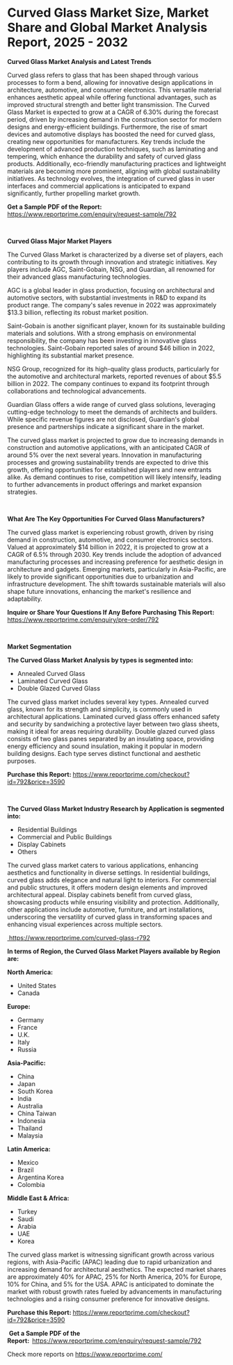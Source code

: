 <p><h1>Curved Glass Market Size, Market Share and Global Market Analysis Report, 2025 - 2032</h1></p><p><strong>Curved Glass Market Analysis and Latest Trends</strong></p>
<p><p>Curved glass refers to glass that has been shaped through various processes to form a bend, allowing for innovative design applications in architecture, automotive, and consumer electronics. This versatile material enhances aesthetic appeal while offering functional advantages, such as improved structural strength and better light transmission. The Curved Glass Market is expected to grow at a CAGR of 6.30% during the forecast period, driven by increasing demand in the construction sector for modern designs and energy-efficient buildings. Furthermore, the rise of smart devices and automotive displays has boosted the need for curved glass, creating new opportunities for manufacturers. Key trends include the development of advanced production techniques, such as laminating and tempering, which enhance the durability and safety of curved glass products. Additionally, eco-friendly manufacturing practices and lightweight materials are becoming more prominent, aligning with global sustainability initiatives. As technology evolves, the integration of curved glass in user interfaces and commercial applications is anticipated to expand significantly, further propelling market growth.</p></p>
<p><strong>Get a Sample PDF of the Report:&nbsp;</strong> <a href="https://www.reportprime.com/enquiry/request-sample/792?utm_campaign=2397&utm_medium=2&utm_source=Github&utm_content=ia&utm_term=18032025&utm_id=curved-glass">https://www.reportprime.com/enquiry/request-sample/792</a></p>
<p>&nbsp;</p>
<p><strong>Curved Glass Major Market Players</strong></p>
<p><p>The Curved Glass Market is characterized by a diverse set of players, each contributing to its growth through innovation and strategic initiatives. Key players include AGC, Saint-Gobain, NSG, and Guardian, all renowned for their advanced glass manufacturing technologies.</p><p>AGC is a global leader in glass production, focusing on architectural and automotive sectors, with substantial investments in R&D to expand its product range. The company's sales revenue in 2022 was approximately $13.3 billion, reflecting its robust market position.</p><p>Saint-Gobain is another significant player, known for its sustainable building materials and solutions. With a strong emphasis on environmental responsibility, the company has been investing in innovative glass technologies. Saint-Gobain reported sales of around $46 billion in 2022, highlighting its substantial market presence.</p><p>NSG Group, recognized for its high-quality glass products, particularly for the automotive and architectural markets, reported revenues of about $5.5 billion in 2022. The company continues to expand its footprint through collaborations and technological advancements.</p><p>Guardian Glass offers a wide range of curved glass solutions, leveraging cutting-edge technology to meet the demands of architects and builders. While specific revenue figures are not disclosed, Guardian's global presence and partnerships indicate a significant share in the market.</p><p>The curved glass market is projected to grow due to increasing demands in construction and automotive applications, with an anticipated CAGR of around 5% over the next several years. Innovation in manufacturing processes and growing sustainability trends are expected to drive this growth, offering opportunities for established players and new entrants alike. As demand continues to rise, competition will likely intensify, leading to further advancements in product offerings and market expansion strategies.</p></p>
<p>&nbsp;</p>
<p><strong>What Are The Key Opportunities For Curved Glass Manufacturers?</strong></p>
<p><p>The curved glass market is experiencing robust growth, driven by rising demand in construction, automotive, and consumer electronics sectors. Valued at approximately $14 billion in 2022, it is projected to grow at a CAGR of 6.5% through 2030. Key trends include the adoption of advanced manufacturing processes and increasing preference for aesthetic design in architecture and gadgets. Emerging markets, particularly in Asia-Pacific, are likely to provide significant opportunities due to urbanization and infrastructure development. The shift towards sustainable materials will also shape future innovations, enhancing the market's resilience and adaptability.</p></p>
<p><strong>Inquire or Share Your Questions If Any Before Purchasing This Report:</strong> <a href="https://www.reportprime.com/enquiry/pre-order/792?utm_campaign=2397&utm_medium=2&utm_source=Github&utm_content=ia&utm_term=18032025&utm_id=curved-glass">https://www.reportprime.com/enquiry/pre-order/792</a></p>
<p>&nbsp;</p>
<p><strong>Market Segmentation</strong></p>
<p><strong>The Curved Glass Market Analysis by types is segmented into:</strong></p>
<p><ul><li>Annealed Curved Glass</li><li>Laminated Curved Glass</li><li>Double Glazed Curved Glass</li></ul></p>
<p><p>The curved glass market includes several key types. Annealed curved glass, known for its strength and simplicity, is commonly used in architectural applications. Laminated curved glass offers enhanced safety and security by sandwiching a protective layer between two glass sheets, making it ideal for areas requiring durability. Double glazed curved glass consists of two glass panes separated by an insulating space, providing energy efficiency and sound insulation, making it popular in modern building designs. Each type serves distinct functional and aesthetic purposes.</p></p>
<p><strong>Purchase this Report:&nbsp;</strong><a href="https://www.reportprime.com/checkout?id=792&price=3590&utm_campaign=2397&utm_medium=2&utm_source=Github&utm_content=ia&utm_term=18032025&utm_id=curved-glass">https://www.reportprime.com/checkout?id=792&price=3590</a></p>
<p>&nbsp;</p>
<p><strong>The Curved Glass Market Industry Research by Application is segmented into:</strong></p>
<p><ul><li>Residential Buildings</li><li>Commercial and Public Buildings</li><li>Display Cabinets</li><li>Others</li></ul></p>
<p><p>The curved glass market caters to various applications, enhancing aesthetics and functionality in diverse settings. In residential buildings, curved glass adds elegance and natural light to interiors. For commercial and public structures, it offers modern design elements and improved architectural appeal. Display cabinets benefit from curved glass, showcasing products while ensuring visibility and protection. Additionally, other applications include automotive, furniture, and art installations, underscoring the versatility of curved glass in transforming spaces and enhancing visual experiences across multiple sectors.</p></p>
<p><a href="https://www.reportprime.com/curved-glass-r792?utm_campaign=2397&utm_medium=2&utm_source=Github&utm_content=ia&utm_term=18032025&utm_id=curved-glass">&nbsp;https://www.reportprime.com/curved-glass-r792</a></p>
<p><strong>In terms of Region, the Curved Glass Market Players available by Region are:</strong></p>
<p>
    <p> <strong> North America: </strong>
        <ul>
            <li>United States</li>
            <li>Canada</li>
        </ul>
        </p> 
    <p> <strong> Europe: </strong>
        <ul>
            <li>Germany</li>
            <li>France</li>
            <li>U.K.</li>
            <li>Italy</li>
            <li>Russia</li>
        </ul>
        </p> 
    <p> <strong> Asia-Pacific: </strong>
        <ul>
            <li>China</li>
            <li>Japan</li>
            <li>South Korea</li>
            <li>India</li>
            <li>Australia</li>
            <li>China Taiwan</li>
            <li>Indonesia</li>
            <li>Thailand</li>
            <li>Malaysia</li>
        </ul>
        </p> 
    <p> <strong> Latin America: </strong>
        <ul>
            <li>Mexico</li>
            <li>Brazil</li>
            <li>Argentina Korea</li>
            <li>Colombia</li>
        </ul>
        </p> 
    <p> <strong> Middle East & Africa: </strong>
        <ul>
            <li>Turkey</li>
            <li>Saudi</li>
            <li>Arabia</li>
            <li>UAE</li>
            <li>Korea</li>
        </ul>
    </p>
    </p>
<p><p>The curved glass market is witnessing significant growth across various regions, with Asia-Pacific (APAC) leading due to rapid urbanization and increasing demand for architectural aesthetics. The expected market shares are approximately 40% for APAC, 25% for North America, 20% for Europe, 10% for China, and 5% for the USA. APAC is anticipated to dominate the market with robust growth rates fueled by advancements in manufacturing technologies and a rising consumer preference for innovative designs.</p></p>
<p><strong>Purchase this Report: </strong><a href="https://www.reportprime.com/checkout?id=792&price=3590&utm_campaign=2397&utm_medium=2&utm_source=Github&utm_content=ia&utm_term=18032025&utm_id=curved-glass">https://www.reportprime.com/checkout?id=792&price=3590</a></p>
<p>&nbsp;<strong>Get a Sample PDF of the Report:&nbsp;&nbsp;</strong><a href="https://www.reportprime.com/enquiry/request-sample/792?utm_campaign=2397&utm_medium=2&utm_source=Github&utm_content=ia&utm_term=18032025&utm_id=curved-glass">https://www.reportprime.com/enquiry/request-sample/792</a></p>
<p><strong></strong></p>
<p>Check more reports on <a href="https://www.reportprime.com/?utm_campaign=2397&utm_medium=2&utm_source=Github&utm_content=ia&utm_term=18032025&utm_id=curved-glass">https://www.reportprime.com/</a></p>